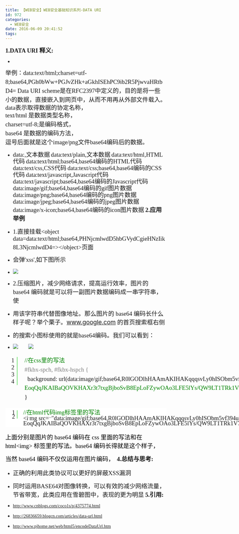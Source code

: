 ```yaml
---
title: 【WEB安全】WEB安全基础知识系列-DATA URI
id: 972
categories:
  - WEB安全
date: 2016-06-09 20:41:52
tags:
---
```


**<span style="font-size: 14pt;" data-wiz-span="data-wiz-span"><span style="font-family: 仿宋;"><span style="font-size: 14pt;" data-wiz-span="data-wiz-span">1.DATA URI 释义:</span></span></span>**

*   <!--more-->
<div style="line-height: 21px;"><span style="font-family: 仿宋;"><span style="text-align: justify; widows: 1;"><span style="font-size: 14pt;" data-wiz-span="data-wiz-span">举例：</span></span><span style="font-size: 10.5pt; line-height: 1.5; text-align: justify; widows: 1;"><span style="font-size: 14pt;" data-wiz-span="data-wiz-span">data:text/html;charset=utf-8;base64,PGh0bWw+PGJvZHk+aGkhISEhPC9ib2R5PjwvaHRtbD4=
</span></span><span style="font-size: 10.5pt; line-height: 1.5; text-align: justify; widows: 1;"><span style="font-size: 14pt;" data-wiz-span="data-wiz-span">Data URI scheme是在RFC2397中定义的，目的是将一些小的数据，直接嵌入到网页中，从而不用再从外部文件载入。</span></span></span></div>
<div style="line-height: 21px;"><span style="text-align: justify; widows: 1;"><span style="font-family: 仿宋;"><span style="font-size: 14pt;" data-wiz-span="data-wiz-span">data表示取得数据的协定名称，</span></span></span></div>
<div style="line-height: 21px;"><span style="font-family: 仿宋;"><span style="text-align: justify; widows: 1; font-size: 10.5pt; line-height: 1.5;"><span style="font-size: 14pt;" data-wiz-span="data-wiz-span">text/html</span></span><span style="text-align: justify; widows: 1; font-size: 10.5pt; line-height: 1.5;"><span style="font-size: 14pt;" data-wiz-span="data-wiz-span"> 是数据类型名称，</span></span></span></div>
<div style="line-height: 21px;"><span style="text-align: justify; widows: 1; font-size: 10.5pt; line-height: 1.5;"><span style="font-family: 仿宋;"><span style="font-size: 14pt;" data-wiz-span="data-wiz-span">charset=utf-8;是编码格式，</span></span></span></div>
<div style="line-height: 21px;"><span style="font-size: 10.5pt; line-height: 1.5; text-align: justify; widows: 1;"><span style="font-family: 仿宋;"><span style="font-size: 14pt;" data-wiz-span="data-wiz-span">base64 是数据的编码方法，</span></span></span></div>
<div style="line-height: 21px;"><span style="font-size: 10.5pt; line-height: 1.5; text-align: justify; widows: 1;"><span style="font-family: 仿宋;"><span style="font-size: 14pt;" data-wiz-span="data-wiz-span">逗号后面就是这个image/png文件base64编码后的数据。</span></span></span></div>

*   <span style="font-family: 仿宋;"><span style="line-height: 21px; text-align: justify; widows: 1;"><span style="font-size: 14pt;" data-wiz-span="data-wiz-span">data:,文本数据</span></span>
<span style="line-height: 21px; text-align: justify; widows: 1;"><span style="font-size: 14pt;" data-wiz-span="data-wiz-span">data:text/plain,文本数据</span></span>
<span style="line-height: 21px; text-align: justify; widows: 1;"><span style="font-size: 14pt;" data-wiz-span="data-wiz-span">data:text/html,HTML代码</span></span>
<span style="line-height: 21px; text-align: justify; widows: 1;"><span style="font-size: 14pt;" data-wiz-span="data-wiz-span">data:text/html;base64,base64编码的HTML代码</span></span>
<span style="line-height: 21px; text-align: justify; widows: 1;"><span style="font-size: 14pt;" data-wiz-span="data-wiz-span">data:text/css,CSS代码</span></span>
<span style="line-height: 21px; text-align: justify; widows: 1;"><span style="font-size: 14pt;" data-wiz-span="data-wiz-span">data:text/css;base64,base64编码的CSS代码</span></span>
<span style="line-height: 21px; text-align: justify; widows: 1;"><span style="font-size: 14pt;" data-wiz-span="data-wiz-span">data:text/javascript,Javascript代码</span></span>
<span style="line-height: 21px; text-align: justify; widows: 1;"><span style="font-size: 14pt;" data-wiz-span="data-wiz-span">data:text/javascript;base64,base64编码的Javascript代码</span></span>
<span style="line-height: 21px; text-align: justify; widows: 1;"><span style="font-size: 14pt;" data-wiz-span="data-wiz-span">data:image/gif;base64,base64编码的gif图片数据</span></span>
<span style="line-height: 21px; text-align: justify; widows: 1;"><span style="font-size: 14pt;" data-wiz-span="data-wiz-span">data:image/png;base64,base64编码的png图片数据</span></span>
<span style="line-height: 21px; text-align: justify; widows: 1;"><span style="font-size: 14pt;" data-wiz-span="data-wiz-span">data:image/jpeg;base64,base64编码的jpeg图片数据</span></span>
<span style="line-height: 21px; text-align: justify; widows: 1;"><span style="font-size: 14pt;" data-wiz-span="data-wiz-span">data:image/x-icon;base64,base64编码的icon图片数据</span></span></span>
**<span style="font-family: 仿宋;"><span style="font-size: 14pt;" data-wiz-span="data-wiz-span">2.应用举例</span></span>**

*   <span style="font-family: 仿宋;"><span style="font-size: 14pt;" data-wiz-span="data-wiz-span">1.直接挂载&lt;object data=data:text/html;base64,PHNjcmlwdD5hbGVydCgieHNzIik8L3NjcmlwdD4=&gt;&lt;/object&gt;页面</span></span>
*   <span style="font-size: 1em; line-height: 1.5;"><span style="font-family: 仿宋;"><span style="font-size: 14pt;" data-wiz-span="data-wiz-span">会弹'xss',如下图所示</span></span></span>
*   <span style="font-family: 仿宋;">![](http://helloword.1kapp.com/wp-content/uploads/2016/06/wpid-12344478dcf03dd9283fb35ede62fdd3_70504d67-cd9a-4c4b-9180-a033a19d4fc71.png)</span>
*   <span style="font-family: 仿宋;"><span style="font-size: 14pt;" data-wiz-span="data-wiz-span">2.压缩图片，减少网络请求，提高运行效率，<span style="widows: 1;"><span style="font-size: 14pt;" data-wiz-span="data-wiz-span">图片的 base64 编码就是可以将一副图片数据编码成一串字符串，使</span></span></span></span>
*   <span style="font-family: 仿宋;"><span style="font-size: 14pt;" data-wiz-span="data-wiz-span"><span style="widows: 1;"><span style="font-size: 14pt;" data-wiz-span="data-wiz-span">用该字符串代替图像地址。</span></span></span></span><span style="font-size: 14pt; font-family: 仿宋;">那么图片的 base64 编码长什么样子呢？举个栗子。</span>[<span style="font-size: 14pt;" data-wiz-span="data-wiz-span">www.google.com</span>](http://www.google.com/)<span style="font-size: 14pt; font-family: 仿宋;"> 的首页搜索框右侧</span>
*   <span style="font-size: 14pt; font-family: 仿宋;">的搜索小图标使用的就是base64编码。我们可以看到：</span>
*   <span style="font-family: 仿宋;"><span style="font-size: 14pt;" data-wiz-span="data-wiz-span">![](http://helloword.1kapp.com/wp-content/uploads/2016/06/wpid-12344478dcf03dd9283fb35ede62fdd3_898d1a7a-081d-41d7-a3c7-7bfa861a0299.jpg)       ![](http://helloword.1kapp.com/wp-content/uploads/2016/06/wpid-12344478dcf03dd9283fb35ede62fdd3_456062b5-1132-44e8-8eb9-6a044f3f764e.jpg)</span></span>

<div class="cnblogs_Highlighter sh-gutter" style="widows: 1;">
<div id="highlighter_919905" class="syntaxhighlighter  javascript" style="width: 976px; margin: 1em 0px !important; position: relative !important; overflow: auto !important;">
<table style="border-color: silver; border-spacing: 0px; width: 1279px; word-break: break-word; border-top-left-radius: 0px !important; border-top-right-radius: 0px !important; border-bottom-right-radius: 0px !important; border-bottom-left-radius: 0px !important; bottom: auto !important; float: none !important; height: auto !important; left: auto !important; margin: 0px !important; outline: 0px !important; overflow: visible !important; padding: 0px !important; position: static !important; right: auto !important; top: auto !important; vertical-align: baseline !important; box-sizing: content-box !important; min-height: auto !important; background-image: none !important;" border="0" cellspacing="0" cellpadding="0">
<tbody style="border-top-left-radius: 0px !important; border-top-right-radius: 0px !important; border-bottom-right-radius: 0px !important; border-bottom-left-radius: 0px !important; border: 0px !important; bottom: auto !important; float: none !important; height: auto !important; left: auto !important; margin: 0px !important; outline: 0px !important; overflow: visible !important; padding: 0px !important; position: static !important; right: auto !important; top: auto !important; vertical-align: baseline !important; width: auto !important; box-sizing: content-box !important; min-height: auto !important; background-image: none !important;">
<tr style="border-top-left-radius: 0px !important; border-top-right-radius: 0px !important; border-bottom-right-radius: 0px !important; border-bottom-left-radius: 0px !important; border: 0px !important; bottom: auto !important; float: none !important; height: auto !important; left: auto !important; margin: 0px !important; outline: 0px !important; overflow: visible !important; padding: 0px !important; position: static !important; right: auto !important; top: auto !important; vertical-align: baseline !important; width: auto !important; box-sizing: content-box !important; min-height: auto !important; background-image: none !important;">
<td class="gutter" style="border-color: silver; padding: 3px; list-style-type: none; list-style-image: none; margin: 0px !important; border-top-left-radius: 0px !important; border-top-right-radius: 0px !important; border-bottom-right-radius: 0px !important; border-bottom-left-radius: 0px !important; bottom: auto !important; float: none !important; height: auto !important; left: auto !important; outline: 0px !important; overflow: visible !important; position: static !important; right: auto !important; top: auto !important; vertical-align: baseline !important; width: 35px !important; box-sizing: content-box !important; min-height: auto !important; background-image: none !important;">
<div class="line number1 index0 alt2" style="border-top-left-radius: 0px !important; border-top-right-radius: 0px !important; border-bottom-right-radius: 0px !important; border-bottom-left-radius: 0px !important; border-width: 0px 2px 0px 0px !important; border-right-style: solid !important; border-right-color: #6ce26c !important; bottom: auto !important; float: none !important; height: auto !important; left: auto !important; margin: 0px !important; outline: 0px !important; overflow: visible !important; padding: 0px 0.5em !important; position: static !important; right: auto !important; text-align: right !important; top: auto !important; vertical-align: baseline !important; width: auto !important; box-sizing: content-box !important; min-height: auto !important; background-image: none !important;"><span style="font-family: 仿宋;"><span style="font-size: 14pt;" data-wiz-span="data-wiz-span">1</span></span></div>
<div class="line number2 index1 alt1" style="border-top-left-radius: 0px !important; border-top-right-radius: 0px !important; border-bottom-right-radius: 0px !important; border-bottom-left-radius: 0px !important; border-width: 0px 2px 0px 0px !important; border-right-style: solid !important; border-right-color: #6ce26c !important; bottom: auto !important; float: none !important; height: auto !important; left: auto !important; margin: 0px !important; outline: 0px !important; overflow: visible !important; padding: 0px 0.5em !important; position: static !important; right: auto !important; text-align: right !important; top: auto !important; vertical-align: baseline !important; width: auto !important; box-sizing: content-box !important; min-height: auto !important; background-image: none !important;"><span style="font-family: 仿宋;"><span style="font-size: 14pt;" data-wiz-span="data-wiz-span">2</span></span></div>
<div class="line number3 index2 alt2" style="border-top-left-radius: 0px !important; border-top-right-radius: 0px !important; border-bottom-right-radius: 0px !important; border-bottom-left-radius: 0px !important; border-width: 0px 2px 0px 0px !important; border-right-style: solid !important; border-right-color: #6ce26c !important; bottom: auto !important; float: none !important; height: auto !important; left: auto !important; margin: 0px !important; outline: 0px !important; overflow: visible !important; padding: 0px 0.5em !important; position: static !important; right: auto !important; text-align: right !important; top: auto !important; vertical-align: baseline !important; width: auto !important; box-sizing: content-box !important; min-height: auto !important; background-image: none !important;"><span style="font-family: 仿宋;"><span style="font-size: 14pt;" data-wiz-span="data-wiz-span">3</span></span></div>
<div class="line number4 index3 alt1" style="border-top-left-radius: 0px !important; border-top-right-radius: 0px !important; border-bottom-right-radius: 0px !important; border-bottom-left-radius: 0px !important; border-width: 0px 2px 0px 0px !important; border-right-style: solid !important; border-right-color: #6ce26c !important; bottom: auto !important; float: none !important; height: auto !important; left: auto !important; margin: 0px !important; outline: 0px !important; overflow: visible !important; padding: 0px 0.5em !important; position: static !important; right: auto !important; text-align: right !important; top: auto !important; vertical-align: baseline !important; width: auto !important; box-sizing: content-box !important; min-height: auto !important; background-image: none !important;"><span style="font-family: 仿宋;"><span style="font-size: 14pt;" data-wiz-span="data-wiz-span">4</span></span></div></td>
<td class="code" style="border-color: silver; padding: 3px; list-style-type: none; list-style-image: none; margin: 0px !important; border-top-left-radius: 0px !important; border-top-right-radius: 0px !important; border-bottom-right-radius: 0px !important; border-bottom-left-radius: 0px !important; bottom: auto !important; float: none !important; height: auto !important; left: auto !important; outline: 0px !important; overflow: visible !important; position: static !important; right: auto !important; top: auto !important; vertical-align: baseline !important; width: auto !important; box-sizing: content-box !important; min-height: auto !important; background-image: none !important;">
<div class="container" style="border-top-left-radius: 0px !important; border-top-right-radius: 0px !important; border-bottom-right-radius: 0px !important; border-bottom-left-radius: 0px !important; border: 0px !important; bottom: auto !important; float: none !important; height: auto !important; left: auto !important; margin: 0px !important; outline: 0px !important; overflow: visible !important; padding: 0px !important; position: relative !important; right: auto !important; top: auto !important; vertical-align: baseline !important; width: auto !important; box-sizing: content-box !important; min-height: auto !important; background-image: none !important;">
<div class="line number1 index0 alt2" style="border-top-left-radius: 0px !important; border-top-right-radius: 0px !important; border-bottom-right-radius: 0px !important; border-bottom-left-radius: 0px !important; border: 0px !important; bottom: auto !important; float: none !important; height: auto !important; left: auto !important; margin: 0px !important; outline: 0px !important; overflow: visible !important; padding: 0px 1em !important; position: static !important; right: auto !important; top: auto !important; vertical-align: baseline !important; width: auto !important; box-sizing: content-box !important; min-height: auto !important; background-image: none !important;"><span style="color: #008200; font-family: 仿宋;"><span style="line-height: 1.8em !important; min-height: auto !important;"><span style="font-size: 14pt;" data-wiz-span="data-wiz-span">//在css里的写法</span></span></span></div>
<div class="line number2 index1 alt1" style="border-top-left-radius: 0px !important; border-top-right-radius: 0px !important; border-bottom-right-radius: 0px !important; border-bottom-left-radius: 0px !important; border: 0px !important; bottom: auto !important; float: none !important; height: auto !important; left: auto !important; margin: 0px !important; outline: 0px !important; overflow: visible !important; padding: 0px 1em !important; position: static !important; right: auto !important; top: auto !important; vertical-align: baseline !important; width: auto !important; box-sizing: content-box !important; min-height: auto !important; background-image: none !important;"><span style="color: #808080; font-family: 仿宋;"><span style="line-height: 1.8em !important; min-height: auto !important;"><span style="font-size: 14pt;" data-wiz-span="data-wiz-span">#fkbx-spch, #fkbx-hspch {</span></span></span></div>
<div class="line number3 index2 alt2" style="border-top-left-radius: 0px !important; border-top-right-radius: 0px !important; border-bottom-right-radius: 0px !important; border-bottom-left-radius: 0px !important; border: 0px !important; bottom: auto !important; float: none !important; height: auto !important; left: auto !important; margin: 0px !important; outline: 0px !important; overflow: visible !important; padding: 0px 1em !important; position: static !important; right: auto !important; top: auto !important; vertical-align: baseline !important; width: auto !important; box-sizing: content-box !important; min-height: auto !important; background-image: none !important;"><span style="font-family: 仿宋;"><span style="line-height: 1.8em !important; min-height: auto !important;"><span style="font-size: 14pt;" data-wiz-span="data-wiz-span">  background: url(data:image/gif;base64,R0lGODlhHAAmAKIHAKqqqsvLy0hISObm5vf394uLiwAAAP</span></span><span style="color: #008200;"><span style="line-height: 1.8em !important; min-height: auto !important;"><span style="font-size: 14pt;" data-wiz-span="data-wiz-span">///yH5B…EoqQqJKAIBaQOVKHAXr3t7txgBjboSvB8EpLoFZywOAo3LFE5lYs/QW9LT1TRk1V7S2xYJADs=) no-repeat center;</span></span></span></span></div>
<div class="line number4 index3 alt1" style="border-top-left-radius: 0px !important; border-top-right-radius: 0px !important; border-bottom-right-radius: 0px !important; border-bottom-left-radius: 0px !important; border: 0px !important; bottom: auto !important; float: none !important; height: auto !important; left: auto !important; margin: 0px !important; outline: 0px !important; overflow: visible !important; padding: 0px 1em !important; position: static !important; right: auto !important; top: auto !important; vertical-align: baseline !important; width: auto !important; box-sizing: content-box !important; min-height: auto !important; background-image: none !important;"><span style="line-height: 1.8em !important; min-height: auto !important;"><span style="font-family: 仿宋;"><span style="font-size: 14pt;" data-wiz-span="data-wiz-span">}</span></span></span></div>
</div></td>
</tr>
</tbody>
</table>
</div>
</div>
<div class="cnblogs_Highlighter sh-gutter" style="color: #333333; font-family: Tahoma, Arial, 微软雅黑, sans-serif; font-size: 16px; line-height: 28.8px; widows: 1; background-color: #ffffff;">
<div id="highlighter_809019" class="syntaxhighlighter  javascript " style="width: 976px; margin: 1em 0px !important; position: relative !important; overflow: auto !important; font-size: 1em !important;">
<table style="border-color: silver; border-spacing: 0px; width: 1114px; word-break: break-word; border-top-left-radius: 0px !important; border-top-right-radius: 0px !important; border-bottom-right-radius: 0px !important; border-bottom-left-radius: 0px !important; bottom: auto !important; float: none !important; height: auto !important; left: auto !important; line-height: 1.1em !important; margin: 0px !important; outline: 0px !important; overflow: visible !important; padding: 0px !important; position: static !important; right: auto !important; top: auto !important; vertical-align: baseline !important; box-sizing: content-box !important; font-family: Consolas, 'Bitstream Vera Sans Mono', 'Courier New', Courier, monospace !important; font-size: 12px !important; min-height: auto !important; background-image: none !important;" border="0" cellspacing="0" cellpadding="0">
<tbody style="border-top-left-radius: 0px !important; border-top-right-radius: 0px !important; border-bottom-right-radius: 0px !important; border-bottom-left-radius: 0px !important; border: 0px !important; bottom: auto !important; float: none !important; height: auto !important; left: auto !important; line-height: 1.1em !important; margin: 0px !important; outline: 0px !important; overflow: visible !important; padding: 0px !important; position: static !important; right: auto !important; top: auto !important; vertical-align: baseline !important; width: auto !important; box-sizing: content-box !important; min-height: auto !important; background-image: none !important;">
<tr style="border-top-left-radius: 0px !important; border-top-right-radius: 0px !important; border-bottom-right-radius: 0px !important; border-bottom-left-radius: 0px !important; border: 0px !important; bottom: auto !important; float: none !important; height: auto !important; left: auto !important; line-height: 1.1em !important; margin: 0px !important; outline: 0px !important; overflow: visible !important; padding: 0px !important; position: static !important; right: auto !important; top: auto !important; vertical-align: baseline !important; width: auto !important; box-sizing: content-box !important; min-height: auto !important; background-image: none !important;">
<td class="gutter" style="border-color: silver; padding: 3px; list-style-type: none; list-style-image: none; margin: 0px !important; border-top-left-radius: 0px !important; border-top-right-radius: 0px !important; border-bottom-right-radius: 0px !important; border-bottom-left-radius: 0px !important; bottom: auto !important; float: none !important; height: auto !important; left: auto !important; outline: 0px !important; overflow: visible !important; position: static !important; right: auto !important; top: auto !important; vertical-align: baseline !important; width: 35px !important; box-sizing: content-box !important; min-height: auto !important; background-image: none !important;">
<div class="line number1 index0 alt2" style="border-top-left-radius: 0px !important; border-top-right-radius: 0px !important; border-bottom-right-radius: 0px !important; border-bottom-left-radius: 0px !important; border-width: 0px 2px 0px 0px !important; border-right-style: solid !important; border-right-color: #6ce26c !important; bottom: auto !important; float: none !important; height: auto !important; left: auto !important; margin: 0px !important; outline: 0px !important; overflow: visible !important; padding: 0px 0.5em !important; position: static !important; right: auto !important; text-align: right !important; top: auto !important; vertical-align: baseline !important; width: auto !important; box-sizing: content-box !important; min-height: auto !important; background-image: none !important;"><span style="font-family: 仿宋;"><span style="font-size: 14pt;" data-wiz-span="data-wiz-span">1</span></span></div>
<div class="line number2 index1 alt1" style="border-top-left-radius: 0px !important; border-top-right-radius: 0px !important; border-bottom-right-radius: 0px !important; border-bottom-left-radius: 0px !important; border-width: 0px 2px 0px 0px !important; border-right-style: solid !important; border-right-color: #6ce26c !important; bottom: auto !important; float: none !important; height: auto !important; left: auto !important; margin: 0px !important; outline: 0px !important; overflow: visible !important; padding: 0px 0.5em !important; position: static !important; right: auto !important; text-align: right !important; top: auto !important; vertical-align: baseline !important; width: auto !important; box-sizing: content-box !important; min-height: auto !important; background-image: none !important;"><span style="font-family: 仿宋;"><span style="font-size: 14pt;" data-wiz-span="data-wiz-span">2</span></span></div></td>
<td class="code" style="border-color: silver; padding: 3px; list-style-type: none; list-style-image: none; margin: 0px !important; border-top-left-radius: 0px !important; border-top-right-radius: 0px !important; border-bottom-right-radius: 0px !important; border-bottom-left-radius: 0px !important; bottom: auto !important; float: none !important; height: auto !important; left: auto !important; outline: 0px !important; overflow: visible !important; position: static !important; right: auto !important; top: auto !important; vertical-align: baseline !important; width: auto !important; box-sizing: content-box !important; min-height: auto !important; background-image: none !important;">
<div class="container" style="border-top-left-radius: 0px !important; border-top-right-radius: 0px !important; border-bottom-right-radius: 0px !important; border-bottom-left-radius: 0px !important; border: 0px !important; bottom: auto !important; float: none !important; height: auto !important; left: auto !important; margin: 0px !important; outline: 0px !important; overflow: visible !important; padding: 0px !important; position: relative !important; right: auto !important; top: auto !important; vertical-align: baseline !important; width: auto !important; box-sizing: content-box !important; min-height: auto !important; background-image: none !important;">
<div class="line number1 index0 alt2" style="border-top-left-radius: 0px !important; border-top-right-radius: 0px !important; border-bottom-right-radius: 0px !important; border-bottom-left-radius: 0px !important; border: 0px !important; bottom: auto !important; float: none !important; height: auto !important; left: auto !important; margin: 0px !important; outline: 0px !important; overflow: visible !important; padding: 0px 1em !important; position: static !important; right: auto !important; top: auto !important; vertical-align: baseline !important; width: auto !important; box-sizing: content-box !important; min-height: auto !important; background-image: none !important;"><span style="color: #008200; font-family: 仿宋;"><span style="line-height: 1.8em !important; min-height: auto !important;"><span style="font-size: 14pt;" data-wiz-span="data-wiz-span">//在html代码img标签里的写法</span></span></span></div>
<div class="line number2 index1 alt1" style="border-top-left-radius: 0px !important; border-top-right-radius: 0px !important; border-bottom-right-radius: 0px !important; border-bottom-left-radius: 0px !important; border: 0px !important; bottom: auto !important; float: none !important; height: auto !important; left: auto !important; margin: 0px !important; outline: 0px !important; overflow: visible !important; padding: 0px 1em !important; position: static !important; right: auto !important; top: auto !important; vertical-align: baseline !important; width: auto !important; box-sizing: content-box !important; min-height: auto !important; background-image: none !important;"><span style="font-family: 仿宋;"><span style="min-height: auto !important;"><span style="font-size: 14pt;" data-wiz-span="data-wiz-span">&lt;i</span></span>`<span style="font-size: 14pt;" data-wiz-span="data-wiz-span">mg src=</span>``<span style="font-size: 14pt;" data-wiz-span="data-wiz-span">"data:image/gif;base64,R0lGODlhHAAmAKIHAKqqqsvLy0hISObm5vf394uLiwAAAP///yH5B…EoqQqJKAIBaQOVKHAXr3t7txgBjboSvB8EpLoFZywOAo3LFE5lYs/QW9LT1TRk1V7S2xYJADs="</span>``<span style="font-size: 14pt;" data-wiz-span="data-wiz-span">&gt;</span>`</span></div>
</div></td>
</tr>
</tbody>
</table>
</div>
</div>

<span style="font-family: 仿宋;"><span style="font-size: 14px;"><span style="color: #000000;"><span style="font-size: 14pt;" data-wiz-span="data-wiz-span">上面分别是图片的 base64 编码在 css 里面的写法和在 html&lt;img&gt; 标签里的写法。base64 编码长得就是这个样子，</span></span></span></span>

<span style="font-family: 仿宋;"><span style="font-size: 14px;"><span style="color: #000000;"><span style="font-size: 14pt;" data-wiz-span="data-wiz-span">当然 base64 编码不仅仅运用在图片编码，</span></span></span><span style="font-size: 10.5pt; line-height: 1.5;"><span style="font-size: 14pt;" data-wiz-span="data-wiz-span"> </span></span></span>
**<span style="font-family: 仿宋;"><span style="font-size: 14pt;" data-wiz-span="data-wiz-span">4.<strong>总结与思考**:</span></span></strong>

*   <span style="font-family: 仿宋;"><span style="font-size: 14pt;" data-wiz-span="data-wiz-span">正确的利用此类协议可以更好的屏蔽XSS漏洞</span></span>
*   <span style="font-family: 仿宋;"><span style="font-size: 14pt;" data-wiz-span="data-wiz-span">同时运用BASE64对图像转换，可以有效的减少网络流量，节省带宽，此类应用在雪碧图中，表现的更为明显</span></span>
**<span style="font-family: 仿宋;"><span style="font-size: 14pt;" data-wiz-span="data-wiz-span">5.引用:</span></span>**

*   <span style="font-family: 仿宋;">http://www.cnblogs.com/coco1s/p/4375774.html</span>
*   <span style="font-family: 仿宋;">http://26836659.blogcn.com/articles/data-url.html</span>
*   <span style="font-family: 仿宋;">http://www.pjhome.net/web/html5/encodeDataUrl.htm</span>
<div></div>